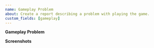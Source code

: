 ```yaml
---
name: Gameplay Problem
about: Create a report describing a problem with playing the game.
custom_fields: [gameplay]
---
```


**Gameplay Problem**


**Screenshots**
